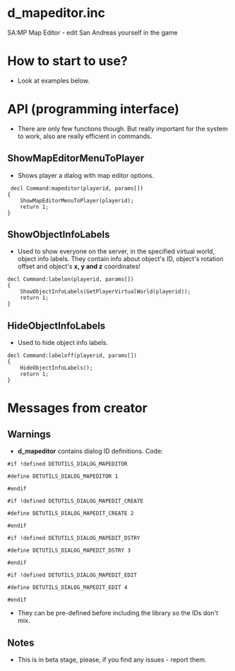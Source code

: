 # d_mapeditor.inc

SA:MP Map Editor - edit San Andreas yourself in the game

# How to start to use?

- Look at examples below.

# API (programming interface)

- There are only few functions though. But really important for the system to work, also are really efficient in commands.
## ShowMapEditorMenuToPlayer
- Shows player a dialog with map editor options.
```pawn
 decl Command:mapeditor(playerid, params[])
{
    ShowMapEditorMenuToPlayer(playerid);
    return 1;
}
```
## ShowObjectInfoLabels
- Used to show everyone on the server, in the specified virtual world, object info labels. They contain info about object's ID, object's rotation offset and object's **x, y and z** coordinates!
```pawn
decl Command:labelon(playerid, params[])
{
    ShowObjectInfoLabels(GetPlayerVirtualWorld(playerid));
    return 1;
}
```
## HideObjectInfoLabels
- Used to hide object info labels.
```pawn
decl Command:labeloff(playerid, params[])
{
    HideObjectInfoLabels();
    return 1;
}
```

# Messages from creator

## Warnings

- **d_mapeditor** contains dialog ID definitions. 
Code:
```pawn
#if !defined DETUTILS_DIALOG_MAPEDITOR

#define DETUTILS_DIALOG_MAPEDITOR 1

#endif

#if !defined DETUTILS_DIALOG_MAPEDIT_CREATE

#define DETUTILS_DIALOG_MAPEDIT_CREATE 2

#endif

#if !defined DETUTILS_DIALOG_MAPEDIT_DSTRY

#define DETUTILS_DIALOG_MAPEDIT_DSTRY 3

#endif

#if !defined DETUTILS_DIALOG_MAPEDIT_EDIT

#define DETUTILS_DIALOG_MAPEDIT_EDIT 4

#endif
```
- They can be pre-defined before including the library so the IDs don't mix.
## Notes

- This is in beta stage, please, if you find any issues - report them.
